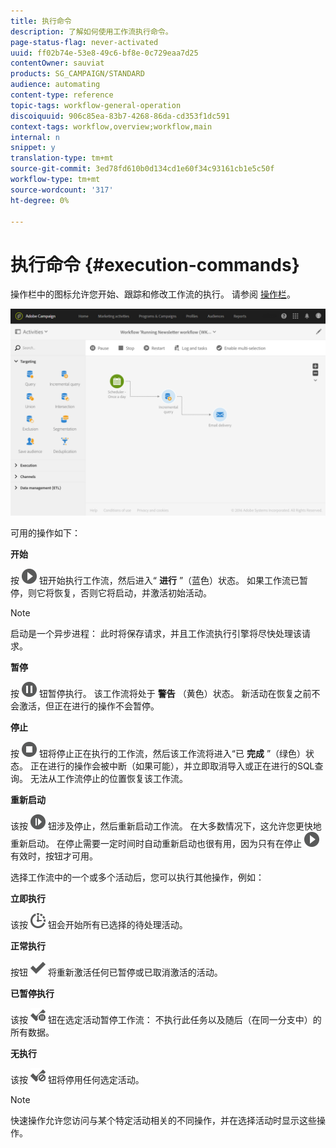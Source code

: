 ```yaml
---
title: 执行命令
description: 了解如何使用工作流执行命令。
page-status-flag: never-activated
uuid: ff02b74e-53e8-49c6-bf8e-0c729eaa7d25
contentOwner: sauviat
products: SG_CAMPAIGN/STANDARD
audience: automating
content-type: reference
topic-tags: workflow-general-operation
discoiquuid: 906c85ea-83b7-4268-86da-cd353f1dc591
context-tags: workflow,overview;workflow,main
internal: n
snippet: y
translation-type: tm+mt
source-git-commit: 3ed78fd610b0d134cd1e60f34c93161cb1e5c50f
workflow-type: tm+mt
source-wordcount: '317'
ht-degree: 0%

---
```



# 执行命令 {#execution-commands}

操作栏中的图标允许您开始、跟踪和修改工作流的执行。 请参阅 [操作栏](../../automating/using/workflow-interface.md#action-bar)。

![](assets/wkf_execution_2.png)

可用的操作如下：

**开始**

按 ![](assets/play_darkgrey-24px.png) 钮开始执行工作流，然后进入“ **进行** ”（蓝色）状态。 如果工作流已暂停，则它将恢复，否则它将启动，并激活初始活动。

>[!NOTE]
>
>启动是一个异步进程： 此时将保存请求，并且工作流执行引擎将尽快处理该请求。

**暂停**

按 ![](assets/pause_darkgrey-24px.png) 钮暂停执行。 该工作流将处于 **警告** （黄色）状态。 新活动在恢复之前不会激活，但正在进行的操作不会暂停。

**停止**

按 ![](assets/stop_darkgrey-24px.png) 钮将停止正在执行的工作流，然后该工作流将进入“已 **完成** ”（绿色）状态。 正在进行的操作会被中断（如果可能），并立即取消导入或正在进行的SQL查询。 无法从工作流停止的位置恢复该工作流。

**重新启动**

该按 ![](assets/pauseplay_darkgrey-24px.png) 钮涉及停止，然后重新启动工作流。 在大多数情况下，这允许您更快地重新启动。 在停止需要一定时间时自动重新启动也很有用，因为只有在停止 ![](assets/play_darkgrey-24px.png) 有效时，按钮才可用。

选择工作流中的一个或多个活动后，您可以执行其他操作，例如：

**立即执行**

该按 ![](assets/pending_darkgrey-24px.png) 钮会开始所有已选择的待处理活动。

**正常执行**

按钮 ![](assets/check_darkgrey-24px.png) 将重新激活任何已暂停或已取消激活的活动。

**已暂停执行**

该按 ![](assets/check_pause_darkgrey-24px.png) 钮在选定活动暂停工作流： 不执行此任务以及随后（在同一分支中）的所有数据。

**无执行**

该按 ![](assets/checkdisable.png) 钮将停用任何选定活动。

>[!NOTE]
>
>快速操作允许您访问与某个特定活动相关的不同操作，并在选择活动时显示这些操作。
